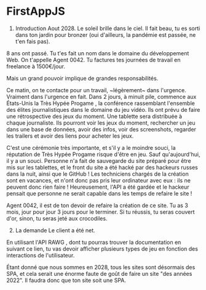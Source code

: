 # FirstAppJS
1. Introduction
Aout 2028. Le soleil brille dans le ciel. Il fait beau, tu es sorti dans ton jardin pour bronzer (oui d'ailleurs, la pandémie est passée, ne t'en fais pas).

8 ans ont passé. Tu t'es fait un nom dans le domaine du développement Web. On t'appelle Agent 0042. Tu factures tes journées de travail en freelance à 1500€/jour.

Mais un grand pouvoir implique de grandes responsabilités.

Ce matin, on te contacte pour un travail, ~légèrement~ dans l'urgence. Vraiment dans l'urgence en fait. Dans 2 jours, à minuit pile, commence aux États-Unis la Très Hypée Progame , la conférence rassemblant l'ensemble des élites journalistiques dans le domaine du jeu vidéo. Ils ont prévu de faire une rétrospective des jeux du moment. Une tablette sera distribuée à chaque journaliste. Ils pourront voir les jeux du moment, rechercher un jeu dans une base de données, avoir des infos, voir des screenshots, regarder les trailers et avoir des liens pour acheter les jeux.

C'est une cérémonie très importante, et s'il y a le moindre souci, la réputation de Très Hypée Progame risque d'être en jeu. Sauf qu'aujourd'hui, il y a un souci. Personne n'a fait de sauvegarde du site préparé pour être mis sur les tablettes, et le front du site a été hacké par des hackeurs russes dans la nuit, ainsi que le GitHub ! Les techniciens chargés de la création sont en vacances, et n'ont donc pas pris leur ordinateur avec eux : ils ne peuvent donc rien faire ! Heureusement, l'API a été gardée et le hackeur pensait que personne ne serait capable dans les temps de refaire le site !

Agent 0042, il est de ton devoir de refaire la création de ce site. Tu as 3 mois, jour pour jour 3 jours pour le terminer. Si tu réussis, tu seras couvert d'or, sinon, tu seras jeté aux crocodiles.

2. La demande
Le client a été net.

En utilisant l'API RAWG , dont tu pourras trouver la documentation en suivant ce lien, tu vas devoir afficher plusieurs types de jeu en fonction des interactions de l'utilisateur.

Étant donné que nous sommes en 2028, tous les sites sont désormais des SPA, et cela serait une énorme faute de goût de faire un site "des années 2022". Il faudra donc que ton site soit une SPA.

